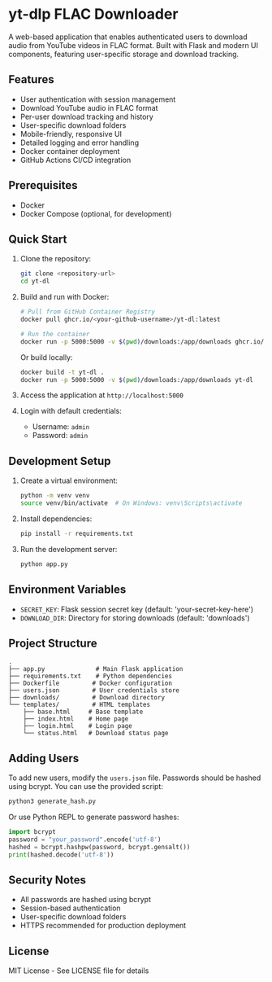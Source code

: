 # yt-dlp FLAC Downloader

A web-based application that enables authenticated users to download audio from YouTube videos in FLAC format. Built with Flask and modern UI components, featuring user-specific storage and download tracking.

## Features

- User authentication with session management
- Download YouTube audio in FLAC format
- Per-user download tracking and history
- User-specific download folders
- Mobile-friendly, responsive UI
- Detailed logging and error handling
- Docker container deployment
- GitHub Actions CI/CD integration

## Prerequisites

- Docker
- Docker Compose (optional, for development)

## Quick Start

1. Clone the repository:
   ```bash
   git clone <repository-url>
   cd yt-dl
   ```

2. Build and run with Docker:
   ```bash
   # Pull from GitHub Container Registry
   docker pull ghcr.io/<your-github-username>/yt-dl:latest
   
   # Run the container
   docker run -p 5000:5000 -v $(pwd)/downloads:/app/downloads ghcr.io/<your-github-username>/yt-dl:latest
   ```

   Or build locally:
   ```bash
   docker build -t yt-dl .
   docker run -p 5000:5000 -v $(pwd)/downloads:/app/downloads yt-dl
   ```

3. Access the application at `http://localhost:5000`

4. Login with default credentials:
   - Username: `admin`
   - Password: `admin`

## Development Setup

1. Create a virtual environment:
   ```bash
   python -m venv venv
   source venv/bin/activate  # On Windows: venv\Scripts\activate
   ```

2. Install dependencies:
   ```bash
   pip install -r requirements.txt
   ```

3. Run the development server:
   ```bash
   python app.py
   ```

## Environment Variables

- `SECRET_KEY`: Flask session secret key (default: 'your-secret-key-here')
- `DOWNLOAD_DIR`: Directory for storing downloads (default: 'downloads')

## Project Structure

```
.
├── app.py              # Main Flask application
├── requirements.txt    # Python dependencies
├── Dockerfile         # Docker configuration
├── users.json         # User credentials store
├── downloads/         # Download directory
└── templates/         # HTML templates
    ├── base.html     # Base template
    ├── index.html    # Home page
    ├── login.html    # Login page
    └── status.html   # Download status page
```

## Adding Users

To add new users, modify the `users.json` file. Passwords should be hashed using bcrypt. You can use the provided script:

```bash
python3 generate_hash.py
```

Or use Python REPL to generate password hashes:

```python
import bcrypt
password = "your_password".encode('utf-8')
hashed = bcrypt.hashpw(password, bcrypt.gensalt())
print(hashed.decode('utf-8'))
```

## Security Notes

- All passwords are hashed using bcrypt
- Session-based authentication
- User-specific download folders
- HTTPS recommended for production deployment

## License

MIT License - See LICENSE file for details 